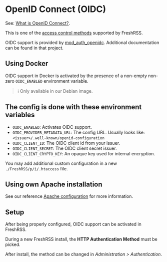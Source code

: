 # OpenID Connect (OIDC)

See: [What is OpenID Connect?](https://openid.net/connect/).

This is one of the [access control methods](09_AccessControl.md) supported by FreshRSS.

OIDC support is provided by [mod_auth_openidc](https://github.com/OpenIDC/mod_auth_openidc).
Additional documentation can be found in that project.

## Using Docker

OIDC support in Docker is activated by the presence of a non-empty non-zero `OIDC_ENABLED` environment variable.

> ℹ️ Only available in our Debian image.

## The config is done with these environment variables

* `OIDC_ENABLED`: Activates OIDC support.
* `OIDC_PROVIDER_METADATA_URL`: The config URL. Usually looks like: `<issuer>/.well-known/openid-configuration`
* `OIDC_CLIENT_ID`: The OIDC client id from your issuer.
* `OIDC_CLIENT_SECRET`: The OIDC client secret issuer.
* `OIDC_CLIENT_CRYPTO_KEY`: An opaque key used for internal encryption.

You may add additional custom configuration in a new `./FreshRSS/p/i/.htaccess` file.

## Using own Apache installation

See our reference [Apache configuration](https://github.com/FreshRSS/FreshRSS/blob/edge/Docker/FreshRSS.Apache.conf) for more information.

## Setup

After being properly configured, OIDC support can be activated in FreshRSS.

During a new FreshRSS install, the **HTTP Authentication Method** must be picked.

After install, the method can be changed in *Administration > Authentication*.
